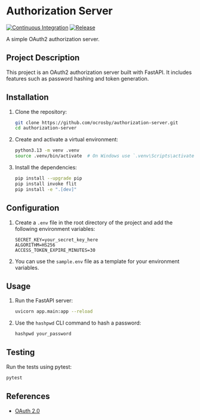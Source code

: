 # Authorization Server

[![Continuous Integration](https://github.com/ocrosby/authorization-server/actions/workflows/ci.yaml/badge.svg)](https://github.com/ocrosby/authorization-server/actions/workflows/ci.yaml)
[![Release](https://github.com/ocrosby/authorization-server/actions/workflows/release.yaml/badge.svg)](https://github.com/ocrosby/authorization-server/actions/workflows/release.yaml)

A simple OAuth2 authorization server.

## Project Description

This project is an OAuth2 authorization server built with FastAPI. It includes features such as password hashing and token generation.

## Installation

1. Clone the repository:
    ```sh
    git clone https://github.com/ocrosby/authorization-server.git
    cd authorization-server
    ```

2. Create and activate a virtual environment:
    ```sh
    python3.13 -m venv .venv
    source .venv/bin/activate  # On Windows use `.venv\Scripts\activate`
    ```

3. Install the dependencies:
    ```sh
    pip install --upgrade pip
    pip install invoke flit
    pip install -e ".[dev]"
    ```

## Configuration

1. Create a `.env` file in the root directory of the project and add the following environment variables:
    ```dotenv
    SECRET_KEY=your_secret_key_here
    ALGORITHM=HS256
    ACCESS_TOKEN_EXPIRE_MINUTES=30
    ```

2. You can use the `sample.env` file as a template for your environment variables.

## Usage

1. Run the FastAPI server:
    ```sh
    uvicorn app.main:app --reload
    ```

2. Use the `hashpwd` CLI command to hash a password:
    ```sh
    hashpwd your_password
    ```

## Testing

Run the tests using pytest:
```sh
pytest
```

## References

- [OAuth 2.0](https://oauth.net/2/)
